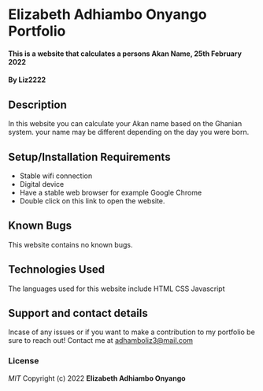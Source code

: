 # Elizabeth Adhiambo Onyango Portfolio
#### This is a website that calculates a persons Akan Name, 25th February 2022
#### By **Liz2222**
## Description
In this website you can calculate your  Akan name based on the Ghanian system. your name may be different depending on the day you were born.
## Setup/Installation Requirements
* Stable wifi connection
* Digital device
* Have a stable web browser for example Google Chrome
* Double click on this link to open the website.

## Known Bugs
This website contains no known bugs.
## Technologies Used
The languages used for this website include
HTML
CSS
Javascript
## Support and contact details
Incase of any issues or if you want to make a contribution to my portfolio be sure to reach out!
Contact me at adhamboliz3@mail.com
### License
*MIT*
Copyright (c) 2022 **Elizabeth Adhiambo Onyango**
